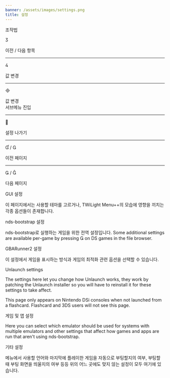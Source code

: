 ```yaml
---
banner: /assets/images/settings.png
title: 설정
---
```


<div id="conrols" class="section-title">조작법</div>
<div class="section-body">
    <div class="button-action-group">
        <p class="button-action button">&#xE07D;</p>
        <p class="button-action-text">이전 / 다음 항목</p>
    </div>
    <hr>
    <div class="button-action-group">
        <p class="button-action button">&#xE07E;</p>
        <p class="button-action-text">값 변경</p>
    </div>
    <hr>
    <div class="button-action-group">
        <p class="button-action button">&#xE000;</p>
        <p class="button-action-text">값 변경<br>서브메뉴 진입</p>
    </div>
    <hr>
    <div class="button-action-group">
        <p class="button-action button">&#xE001;</p>
        <p class="button-action-text">설정 나가기</p>
    </div>
    <hr>
    <div class="button-action-group">
        <p class="button-action button">&#xE004; / &#xE002;</p>
        <p class="button-action-text">이전 페이지</p>
    </div>
    <hr>
    <div class="button-action-group">
        <p class="button-action button">&#xE003; / &#xE005;</p>
        <p class="button-action-text">다음 페이지</p>
    </div>
</div>

<div id="gui-settings" class="section-title">GUI 설정</div>
<div class="section-body">
    <p>이 페이지에서는 사용할 테마를 고르거나, TWiLight Menu++의 모습에 영향을 끼치는 각종 옵션들이 존재합니다.</p>
</div>

<div id="nds-bootstrap-settings" class="section-title">nds-bootstrap 설정</div>
<div class="section-body">
    <p>nds-bootstrap로 실행하는 게임을 위한 전역 설정입니다. Some additional settings are available per-game by pressing &#xE003; on DS games in the file browser.</p>
</div>

<div id="gbarunner2-settings" class="section-title">GBARunner2 설정</div>
<div class="section-body">
    <p>이 설정에서 게임을 표시하는 방식과 게임의 최적화 관련 옵션을 선택할 수 있습니다.</p>
</div>

<div id="unlaunch-settings" class="section-title">Unlaunch settings</div>
<div class="section-body">
    <p>The settings here let you change how Unlaunch works, they work by patching the Unlaunch installer so you will have to reinstall it for these settings to take affect.</p>
    <p>This page only appears on Nintendo DSi consoles when not launched from a flashcard. Flashcard and 3DS users will not see this page.</p>
</div>

<div id="games-and-apps-settings" class="section-title">게임 및 앱 설정</div>
<div class="section-body">
    <p>Here you can select which emulator should be used for systems with multiple emulators and other settings that affect how games and apps are run that aren't using nds-bootstrap.</p>
</div>

<div id="misc-settings" class="section-title">기타 설정</div>
<div class="section-body">
    <p>메뉴에서 사용할 언어와 마지막에 플레이한 게임을 자동으로 부팅할지의 여부, 부팅할 때 부팅 화면을 띄울지의 여부 등등 위의 어느 곳에도 맞지 않는 설정이 모두 여기에 있습니다.</p>
</div>
